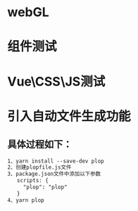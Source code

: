 # webGL
# 组件测试
# Vue\CSS\JS测试
# 引入自动文件生成功能
## 具体过程如下：
```markdown
1、yarn install --save-dev plop
2、创建plopfile.js文件
3、package.json文件中添加以下参数
   scripts: {
     "plop": "plop"
   }
4、yarn plop
```